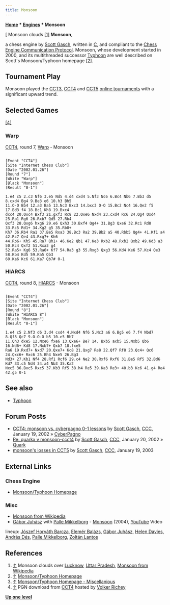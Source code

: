```yaml
---
title: Monsoon
---
```

**[Home](Home "Home") \* [Engines](Engines "Engines") \* Monsoon**



[ Monsoon clouds <a id="cite-note-1" href="#cite-ref-1">[1]</a>
**Monsoon**,  

a chess engine by [Scott Gasch](Scott_Gasch "Scott Gasch"), written in [C](C "C"), and compliant to the [Chess Engine Communication Protocol](Chess_Engine_Communication_Protocol "Chess Engine Communication Protocol"). Monsoon, whose development started in 2000, 
and its multithreaded successor [Typhoon](Typhoon "Typhoon") are well described on Scott's Monsoon/Typhoon homepage <a id="cite-note-2" href="#cite-ref-2">[2]</a>. 



## Tournament Play


Monsoon played the [CCT3](CCT3 "CCT3"), [CCT4](CCT4 "CCT4") and [CCT5](CCT5 "CCT5") [online tournaments](Tournaments_and_Matches#online "Tournaments and Matches") with a significant upward trend. 



## Selected Games


<a id="cite-note-4" href="#cite-ref-4">[4]</a>



### Warp


[CCT4](CCT4 "CCT4"), round 7, [Warp](Warp "Warp") - Monsoon




```

[Event "CCT4"]
[Site "Internet Chess Club"]
[Date "2002.01.26"]
[Round "7"]
[White "Warp"]
[Black "Monsoon"]
[Result "0-1"]

1.e4 c5 2.c3 Nf6 3.e5 Nd5 4.d4 cxd4 5.Nf3 Nc6 6.Bc4 Nb6 7.Bb3 d5 8.cxd4 Bg4 9.Be3 e6 10.h3 Bh5 
11.O-O Bb4 12.a3 Ba5 13.Nc3 Bxc3 14.bxc3 O-O 15.Bc2 Nc4 16.Qe2 f5 17.Bd3 f4 18.Bc1 Kh8 19.Bxc4 
dxc4 20.Qxc4 Bxf3 21.gxf3 Rc8 22.Qxe6 Nxd4 23.cxd4 Rc6 24.Qg4 Qxd4 25.Rb1 Rg6 26.Rxb7 Qd5 27.Rb4 
Qxf3 28.Qxg6 hxg6 29.e6 Qxh3 30.Bxf4 Qg4+ 31.Bg3 Qxe6 32.Rc1 Rd8 33.Rc5 Rd1+ 34.Kg2 g5 35.Rb8+ 
Kh7 36.Rb4 Ra1 37.Be5 Rxa3 38.Bc3 Ra2 39.Bb2 a5 40.Rbb5 Qg4+ 41.Kf1 a4 42.Rc7 Qe4 43.Rxg7+ Kh6 
44.Rb6+ Kh5 45.Ra7 Qh1+ 46.Ke2 Qb1 47.Ke3 Rxb2 48.Rxb2 Qxb2 49.Kd3 a3 50.Kc4 Qxf2 51.Rxa3 g4 
52.Ra5+ Kg6 53.Ra6+ Kf7 54.Ra3 g3 55.Rxg3 Qxg3 56.Kd4 Ke6 57.Kc4 Qe3 58.Kb4 Kd5 59.Ka5 Qb3 
60.Ka6 Kc6 61.Ka7 Qb7# 0-1

```

### HIARCS


[CCT4](CCT4 "CCT4"), round 8, [HIARCS](HIARCS "HIARCS") - Monsoon




```

[Event "CCT4"]
[Site "Internet Chess Club"]
[Date "2002.01.26"]
[Round "8"]
[White "HIARCS 8"]
[Black "Monsoon"]
[Result "0-1"]

1.e4 c5 2.Nf3 d6 3.d4 cxd4 4.Nxd4 Nf6 5.Nc3 a6 6.Bg5 e6 7.f4 Nbd7 8.Qf3 Qc7 9.O-O-O b5 10.e5 Bb7 
11.Qh3 dxe5 12.Nxe6 fxe6 13.Qxe6+ Be7 14. Bxb5 axb5 15.Nxb5 Qb6 16.Nd6+ Kd8 17.Nxb7+ Qxb7 18.fxe5 
Ra6 19.Rxd7+ Nxd7 20.Qxe7+ Kc8 21.Qxg7 Re8 22.Qf7 Rf8 23.Qc4+ Qc6 24.Qxc6+ Rxc6 25.Bh4 Nxe5 26.Bg3 
Nd3+ 27.Kb1 Nf4 28.Rf1 Rcf6 29.c4 Ne2 30.Rxf6 Rxf6 31.Be5 Rf5 32.Bd6 Kd7 33.c5 Nd4 34.a4 Nb3 35.Ka2 
Nxc5 36.Bxc5 Rxc5 37.Kb3 Rf5 38.h4 Re5 39.Ka3 Re3+ 40.b3 Kc6 41.g4 Re4 42.g5 0-1

```

## See also


* [Typhoon](Typhoon "Typhoon")


## Forum Posts


* [CCT4: monsoon vs. cyberpagno 0-1 lessons](https://www.stmintz.com/ccc/index.php?id=208425) by [Scott Gasch](Scott_Gasch "Scott Gasch"), [CCC](CCC "CCC"), January 19, 2002 » [CyberPagno](CyberPagno "CyberPagno")
* [Re: quarkx v monsoon-ccct4](https://www.stmintz.com/ccc/index.php?id=208685) by [Scott Gasch](Scott_Gasch "Scott Gasch"), [CCC](CCC "CCC"), January 20, 2002 » [Quark](Quark "Quark")
* [monsoon's losses in CCT5](https://www.stmintz.com/ccc/index.php?id=278327) by [Scott Gasch](Scott_Gasch "Scott Gasch"), [CCC](CCC "CCC"), January 19, 2003


## External Links


### Chess Engine


* [Monsoon/Typhoon Homepage](https://wannabe.guru.org/scott/hobbies/chess/)


### Misc


* [Monsoon from Wikipedia](https://en.wikipedia.org/wiki/Monsoon)
* [Gábor Juhász](https://de.wikipedia.org/wiki/G%C3%A1bor_Juh%C3%A1sz) with [Palle Mikkelborg](Category:Palle_Mikkelborg "Category:Palle Mikkelborg") - [Monsoon](http://www.discogs.com/G%C3%A1bor-Juh%C3%A1sz-With-Palle-Mikkelborg-6040/release/4515235) (2004), [YouTube](https://en.wikipedia.org/wiki/YouTube) Video


 lineup: [Jószef Horváth Barcza](http://www.discogs.com/artist/2411115-Barcza-Horv%C3%A1th-J%C3%B3zsef), [Elemér Balázs](http://www.discogs.com/artist/268308-Elem%C3%A9r-Bal%C3%A1zs), [Gábor Juhász](http://www.discogs.com/artist/1490634-G%C3%A1bor-Juh%C3%A1sz), [Helen Davies](http://www.discogs.com/artist/496520-Helen-Davies), [András Dés](http://www.discogs.com/artist/212450-Andr%C3%A1s-D%C3%A9s), [Palle Mikkelborg](Category:Palle_Mikkelborg "Category:Palle Mikkelborg"), [Zoltán Lantos](http://www.discogs.com/artist/693610-Zolt%C3%A1n-Lantos)
 
## References


1. <a id="cite-ref-1" href="#cite-note-1">↑</a> Monsoon clouds over [Lucknow](https://en.wikipedia.org/wiki/Lucknow), [Uttar Pradesh](https://en.wikipedia.org/wiki/Uttar_Pradesh), [Monsoon from Wikipedia](https://en.wikipedia.org/wiki/Monsoon)
2. <a id="cite-ref-2" href="#cite-note-2">↑</a> [Monsoon/Typhoon Homepage](https://wannabe.guru.org/scott/hobbies/chess/)
3. <a id="cite-ref-3" href="#cite-note-3">↑</a> [Monsoon/Typhoon Homepage - Miscellanious](https://wannabe.guru.org/scott/hobbies/chess/)
4. <a id="cite-ref-4" href="#cite-note-4">↑</a> PGN download from [CCT4](http://www.vrichey.de/cct4/) hosted by [Volker Richey](index.php?title=Volker_Richey&action=edit&redlink=1 "Volker Richey (page does not exist)")

**[Up one level](Engines "Engines")**







 
